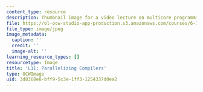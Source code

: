 ```yaml
---
content_type: resource
description: Thumbnail image for a video lecture on multicore programming.
file: https://ol-ocw-studio-app-production.s3.amazonaws.com/courses/6-189-multicore-programming-primer-january-iap-2007/3d8368e8bff95c3e1ff31254337d0ea2_l11.jpg
file_type: image/jpeg
image_metadata:
  caption: ''
  credit: ''
  image-alt: ''
learning_resource_types: []
resourcetype: Image
title: 'L11: Parallelizing Compilers'
type: OCWImage
uid: 3d8368e8-bff9-5c3e-1ff3-1254337d0ea2
---
```

